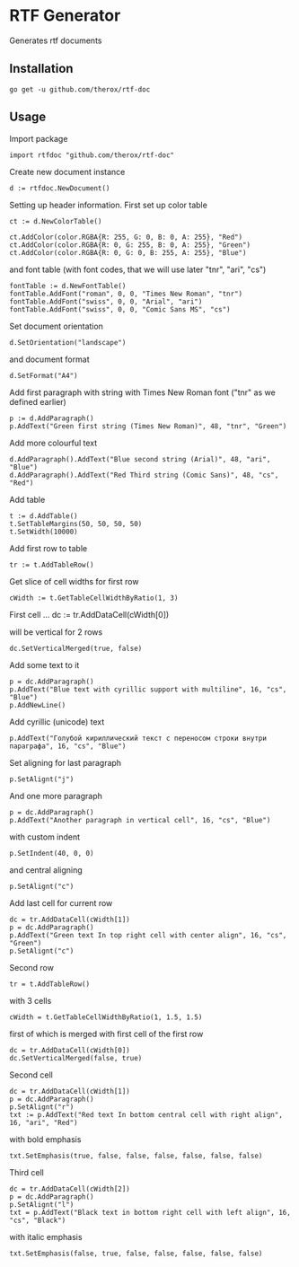 # RTF Generator

Generates rtf documents

## Installation

``go get -u github.com/therox/rtf-doc``

## Usage

Import package

	import rtfdoc "github.com/therox/rtf-doc"

Create new document instance

    d := rtfdoc.NewDocument()

Setting up header information. First set up color table

	ct := d.NewColorTable()

	ct.AddColor(color.RGBA{R: 255, G: 0, B: 0, A: 255}, "Red")
	ct.AddColor(color.RGBA{R: 0, G: 255, B: 0, A: 255}, "Green")
	ct.AddColor(color.RGBA{R: 0, G: 0, B: 255, A: 255}, "Blue")

and font table (with font codes, that we will use later "tnr", "ari", "cs")

	fontTable := d.NewFontTable()
	fontTable.AddFont("roman", 0, 0, "Times New Roman", "tnr")
	fontTable.AddFont("swiss", 0, 0, "Arial", "ari")
	fontTable.AddFont("swiss", 0, 0, "Comic Sans MS", "cs")

Set document orientation

	d.SetOrientation("landscape")

and document format

    d.SetFormat("A4")
	
Add first paragraph with string with Times New Roman font ("tnr" as we defined earlier)

    p := d.AddParagraph()
	p.AddText("Green first string (Times New Roman)", 48, "tnr", "Green")

Add more colourful text

	d.AddParagraph().AddText("Blue second string (Arial)", 48, "ari", "Blue")	
    d.AddParagraph().AddText("Red Third string (Comic Sans)", 48, "cs", "Red")

Add table

	t := d.AddTable()
	t.SetTableMargins(50, 50, 50, 50)
	t.SetWidth(10000)

Add first row to table

	tr := t.AddTableRow()

Get slice of cell widths for first row

	cWidth := t.GetTableCellWidthByRatio(1, 3)

First cell ...
	dc := tr.AddDataCell(cWidth[0])

will be vertical for 2 rows

	dc.SetVerticalMerged(true, false)

Add some text to it

	p = dc.AddParagraph()
	p.AddText("Blue text with cyrillic support with multiline", 16, "cs", "Blue")
	p.AddNewLine()

Add cyrillic (unicode) text

	p.AddText("Голубой кириллический текст с переносом строки внутри параграфа", 16, "cs", "Blue")

Set aligning for last paragraph

	p.SetAlignt("j")

And one more paragraph

	p = dc.AddParagraph()
	p.AddText("Another paragraph in vertical cell", 16, "cs", "Blue")

 with custom indent

	p.SetIndent(40, 0, 0)

 and central aligning

	p.SetAlignt("c")

Add last cell for current row

	dc = tr.AddDataCell(cWidth[1])
	p = dc.AddParagraph()
	p.AddText("Green text In top right cell with center align", 16, "cs", "Green")
	p.SetAlignt("c")

Second row    

	tr = t.AddTableRow()

 with 3 cells

	cWidth = t.GetTableCellWidthByRatio(1, 1.5, 1.5)

 first of which is merged with first cell of the first row

	dc = tr.AddDataCell(cWidth[0])
	dc.SetVerticalMerged(false, true)

Second cell

	dc = tr.AddDataCell(cWidth[1])
	p = dc.AddParagraph()
	p.SetAlignt("r")
	txt := p.AddText("Red text In bottom central cell with right align", 16, "ari", "Red")

 with bold emphasis

	txt.SetEmphasis(true, false, false, false, false, false, false)

Third cell

	dc = tr.AddDataCell(cWidth[2])
	p = dc.AddParagraph()
	p.SetAlignt("l")
	txt = p.AddText("Black text in bottom right cell with left align", 16, "cs", "Black")

 with italic emphasis
 
	txt.SetEmphasis(false, true, false, false, false, false, false)